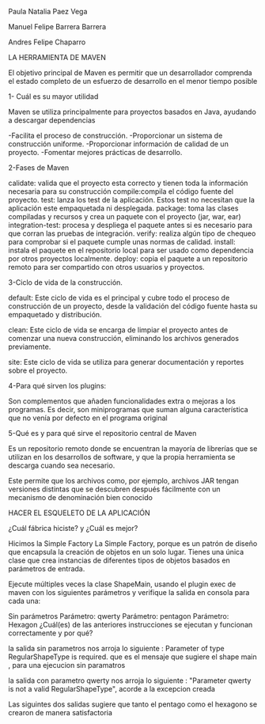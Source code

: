 Paula Natalia Paez Vega

Manuel Felipe Barrera Barrera

Andres Felipe Chaparro

LA HERRAMIENTA DE MAVEN

El objetivo principal de Maven es permitir que un desarrollador comprenda el estado completo de un esfuerzo de desarrollo en el menor tiempo posible

1- Cuál es su mayor utilidad

Maven se utiliza principalmente para proyectos basados ​​en Java, ayudando a descargar dependencias

-Facilita el proceso de construcción.
-Proporcionar un sistema de construcción uniforme.
-Proporcionar información de calidad de un proyecto.
-Fomentar mejores prácticas de desarrollo.

2-Fases de Maven

calidate: valida que el proyecto esta correcto y tienen toda la información necesaria para su construcción
compile:compila el código fuente del proyecto.
test: lanza los test de la aplicación. Estos test no
necesitan que la aplicación este empaquetada ni
desplegada.
package: toma las clases compiladas y recursos y
crea un paquete con el proyecto (jar, war, ear)
integration-test: procesa y despliega el paquete antes
si es necesario para que corran las pruebas de
integración.
verify: realiza algún tipo de chequeo para comprobar si
el paquete cumple unas normas de calidad.
install: instala el paquete en el repositorio local para
ser usado como dependencia por otros proyectos
localmente.
deploy: copia el paquete a un repositorio remoto para
ser compartido con otros usuarios y proyectos.

3-Ciclo de vida de la construcción.

default: Este ciclo de vida es el principal y cubre todo el proceso de construcción de un proyecto, desde la validación del código fuente hasta su empaquetado y distribución.

clean: Este ciclo de vida se encarga de limpiar el proyecto antes de comenzar una nueva construcción, eliminando los archivos generados previamente.

site: Este ciclo de vida se utiliza para generar documentación y reportes sobre el proyecto.

4-Para qué sirven los plugins:

Son complementos que añaden funcionalidades extra o mejoras a los programas. Es decir, son miniprogramas que suman alguna característica que no venía por defecto en el programa original

5-Qué es y para qué sirve el repositorio central de Maven

Es un repositorio remoto donde se encuentran la mayoría de librerías que se utilizan en los desarrollos de software, y que la propia herramienta se descarga cuando sea necesario.

Este permite que los archivos como, por ejemplo, archivos JAR tengan versiones distintas que se descubren después fácilmente con un mecanismo de denominación bien conocido

HACER EL ESQUELETO DE LA APLICACIÓN

¿Cuál fábrica hiciste? y ¿Cuál es mejor?

Hicimos la Simple Factory
La Simple Factory, porque es un patrón de diseño que encapsula la creación de objetos en un solo lugar. Tienes una única clase que crea instancias de diferentes tipos de objetos basados en parámetros de entrada.

Ejecute múltiples veces la clase ShapeMain, usando el plugin exec de maven con los siguientes parámetros y verifique la salida en consola para cada una:

Sin parámetros 
Parámetro: qwerty
Parámetro: pentagon
Parámetro: Hexagon
¿Cuál(es) de las anteriores instrucciones se ejecutan y funcionan correctamente y por qué?

la salida sin parametros nos arroja lo siguiente : Parameter of type RegularShapeType is required. que es el mensaje que sugiere el shape main , para una ejecucion sin paramatros 

la salida con parametro qwerty nos arroja lo siguiente :  "Parameter qwerty is not a valid RegularShapeType", acorde a la excepcion creada

Las siguintes dos salidas sugiere que tanto el pentago como el hexagono se crearon de manera satisfactoria 


